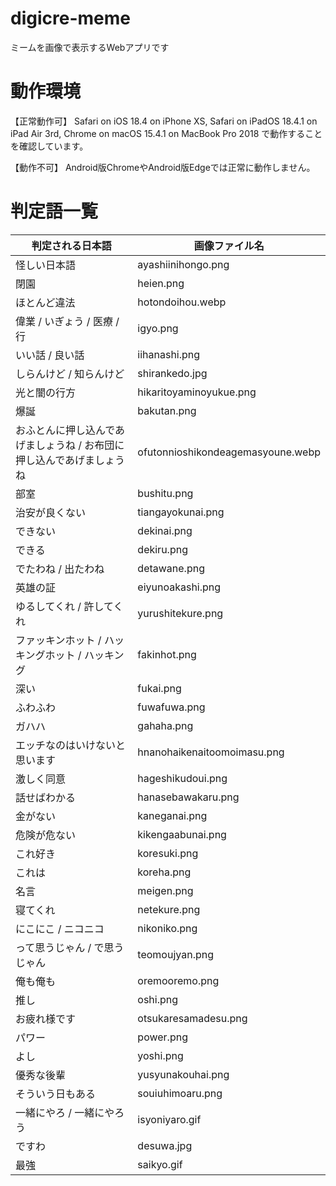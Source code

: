 # digicre-meme
ミームを画像で表示するWebアプリです

# 動作環境
【正常動作可】
Safari on iOS 18.4 on iPhone XS,
Safari on iPadOS 18.4.1 on iPad Air 3rd,
Chrome on macOS 15.4.1 on MacBook Pro 2018
で動作することを確認しています。

【動作不可】
Android版ChromeやAndroid版Edgeでは正常に動作しません。

# 判定語一覧
| 判定される日本語                             | 画像ファイル名                           |
| ------------------------------------ | --------------------------------- |
| 怪しい日本語                               | ayashiinihongo.png                |
| 閉園                                   | heien.png                         |
| ほとんど違法                               | hotondoihou.webp                  |
| 偉業 / いぎょう / 医療 / 行                   | igyo.png                          |
| いい話 / 良い話                            | iihanashi.png                     |
| しらんけど / 知らんけど                        | shirankedo.jpg                    |
| 光と闇の行方                               | hikaritoyaminoyukue.png           |
| 爆誕                                   | bakutan.png                       |
| おふとんに押し込んであげましょうね / お布団に押し込んであげましょうね | ofutonnioshikondeagemasyoune.webp |
| 部室                                   | bushitu.png                       |
| 治安が良くない                              | tiangayokunai.png                 |
| できない                                 | dekinai.png                       |
| できる                                  | dekiru.png                        |
| でたわね / 出たわね                          | detawane.png                      |
| 英雄の証                                 | eiyunoakashi.png                  |
| ゆるしてくれ / 許してくれ                       | yurushitekure.png                 |
| ファッキンホット / ハッキングホット / ハッキング          | fakinhot.png                      |
| 深い                                   | fukai.png                         |
| ふわふわ                                 | fuwafuwa.png                      |
| ガハハ                                  | gahaha.png                        |
| エッチなのはいけないと思います                      | hnanohaikenaitoomoimasu.png       |
| 激しく同意                                | hageshikudoui.png                 |
| 話せばわかる                               | hanasebawakaru.png                |
| 金がない                                 | kaneganai.png                     |
| 危険が危ない                               | kikengaabunai.png                 |
| これ好き                                 | koresuki.png                      |
| これは                                  | koreha.png                        |
| 名言                                   | meigen.png                        |
| 寝てくれ                                 | netekure.png                      |
| にこにこ / ニコニコ                          | nikoniko.png                      |
| って思うじゃん / で思うじゃん                     | teomoujyan.png                    |
| 俺も俺も                                 | oremooremo.png                    |
| 推し                                   | oshi.png                          |
| お疲れ様です                               | otsukaresamadesu.png              |
| パワー                                  | power.png                         |
| よし                                   | yoshi.png                         |
| 優秀な後輩                                | yusyunakouhai.png                 |
| そういう日もある                             | souiuhimoaru.png                  |
| 一緒にやろ / 一緒にやろう                       | isyoniyaro.gif                    |
| ですわ                                  | desuwa.jpg                        |
| 最強                                   | saikyo.gif                        |
